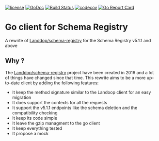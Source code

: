 [![license](http://img.shields.io/badge/license-Apache%20v2-orange.svg)](https://raw.githubusercontent.com/Peltoche/ical-rs/master/LICENSE)
[![GoDoc](https://godoc.org/github.com/leboncoin/schema-registry?status.svg)](https://godoc.org/github.com/leboncoin/schema-registry)
[![Build Status](https://travis-ci.org/leboncoin/schema-registry.svg?branch=master)](https://travis-ci.org/leboncoin/schema-registry)
[![codecov](https://codecov.io/gh/leboncoin/schema-registry/branch/master/graph/badge.svg)](https://codecov.io/gh/leboncoin/schema-registry)
[![Go Report Card](https://goreportcard.com/badge/github.com/leboncoin/schema-registry)](https://goreportcard.com/report/github.com/leboncoin/schema-registry)

# Go client for Schema Registry

A rewrite of [Landdop/schema-registry](https://github.com/Landoop/schema-registry)
for the Schema Registry v5.1.1 and above

## Why ?

The [Landdop/schema-registry](https://github.com/Landoop/schema-registry) project have
been created in 2016 and a lot of things have changed since that time. This rewrite
aims to be a more up-to-date client by adding the following features:

- It keep the method signature similar to the Landoop client for an easy migration
- It does support the contexts for all the requests
- It support the v5.1.1 endpoints like the schema deletion and the compatibility checking
- It keep its code simple
- It leave the gzip managment to the go client
- It keep everything tested
- It propose a mock
